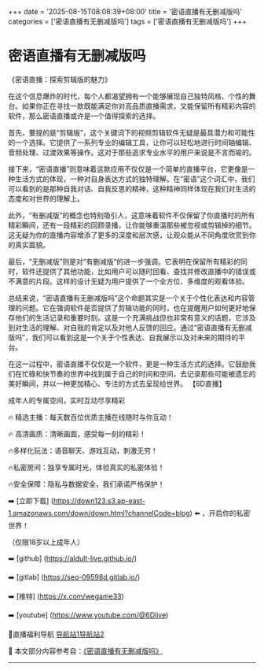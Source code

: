 +++
date = '2025-08-15T08:08:39+08:00'
title = '密语直播有无删减版吗'
categories = ['密语直播有无删减版吗']
tags = ['密语直播有无删减版吗']
+++

# 密语直播有无删减版吗

《密语直播：探索剪辑版的魅力》

在这个信息爆炸的时代，每个人都渴望拥有一个能够展现自己独特风格、个性的舞台。如果你正在寻找一款既能满足你对高品质直播需求，又能保留所有精彩内容的软件，那么密语直播或许是一个值得探索的选择。

首先，要提的是“剪辑版”，这个关键词下的视频剪辑软件无疑是最具潜力和可能性的一个选择。它提供了一系列专业的编辑工具，让你可以轻松地进行时间轴编辑、音频处理、过渡效果等操作。这对于那些追求专业水平的用户来说是不言而喻的。

接下来，“密语直播”则意味着这款应用不仅仅是一个简单的直播平台，它更像是一种生活方式的体现，一种对自身表达方式的独特理解。在“密语”这个词汇中，我们可以看到的是那种自我对话、自我反思的精神，这种精神同样体现在我们对生活的态度和对世界的理解上。

此外，“有删减版”的概念也特别吸引人，这意味着软件不仅保留了你直播时的所有精彩瞬间，还有一段精彩的回顾录播，让你能够重温那些被忽视或剪辑掉的细节。这无疑为你的直播内容增添了更多的深度和层次感，让观众能从不同角度欣赏到你的真实面貌。

最后，“无删减版”则是对“有删减版”的进一步强调。它表明在保留所有精彩的同时，软件还提供了其他功能，比如用户可以随时回看、查找并修改直播中的错误或不满意的片段。这样的设计无疑为用户提供了一个全方位、多维度的观看体验。

总结来说，“密语直播有无删减版吗”这个命题其实是一个关于个性化表达和内容管理的问题。它在强调软件是否提供了剪辑功能的同时，也在提醒用户如何更好地保存他们的生活记录和重要时刻。这是一个充满挑战但也非常有意义的话题，它涉及到对生活的理解、对自我的肯定以及对他人反馈的回应。通过“密语直播有无删减版吗”，我们可以看到这是一个关于个性表达、自我展示以及对未来的期待的平台。

在这一过程中，密语直播不仅仅是一个软件，更是一种生活方式的选择。它鼓励我们在忙碌和快节奏的世界中找到属于自己的时间和空间，去记录那些可能被遗忘的美好瞬间，并以一种更加精心、专注的方式去呈现给世界。
【6D直播】

 成年人的专属空间，实时互动尽享精彩

🔥 精选主播：每天数百位优质主播在线随时与你互动！

🔥 高清画质：清晰画面，感受每一刻的精彩！

🔥多样化玩法：语音聊天、游戏互动，刺激无穷！

🔥私密房间：独享专属时光，体验真实的私密体验！

🔥安全保障：隐私与数据安全，我们承诺严格保护！

➡️ [立即下载] (https://down123.s3.ap-east-1.amazonaws.com/down/down.html?channelCode=blog) ⬅️ ，开启你的私密世界！

 （仅限18岁以上成年人）

➡️ [github] (https://aldult-live.github.io/)

➡️ [gitlab] (https://seo-09598d.gitlab.io/)

➡️ [推特] (https://x.com/wegame33)

➡️ [youtube] (https://www.youtube.com/@6Dlive)

🔞直播福利导航   [导航站1](https://webstack-86085a.gitlab.io/)[导航站2](https://onlygit123-2.github.io/)

📘 本文部分内容参考自：[《密语直播有无删减版吗》](https://webstack-hugo-2.pages.dev/)

---
